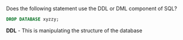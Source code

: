 Does the following statement use the DDL or DML component of SQL?

```sql
DROP DATABASE xyzzy;
```

**DDL** - This is manipulating the structure of the database
